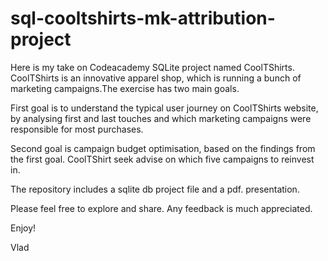 # sql-cooltshirts-mk-attribution-project

Here is my take on Codeacademy SQLite project named CoolTShirts. CoolTShirts is an innovative apparel shop, which is running a bunch of marketing campaigns.The exercise has two main goals. 

First goal is to understand the typical user journey on CoolTShirts website, by analysing first and last touches and which marketing campaigns were responsible for most purchases.

Second goal is campaign budget optimisation, based on the findings from the first goal. CoolTShirt seek advise on which five campaigns to reinvest in.

The repository includes a sqlite db project file and a pdf. presentation.

Please feel free to explore and share. Any feedback is much appreciated.

Enjoy!

Vlad




